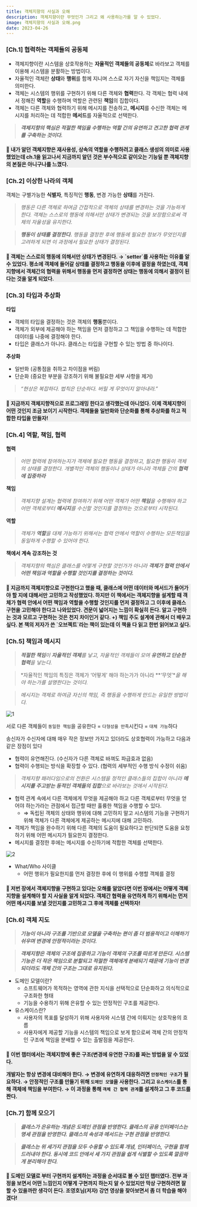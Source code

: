 ```yaml
---
title: 객체지향의 사실과 오해
description: 객체지향이란 무엇인가 그리고 왜 사용하는가를 알 수 있었다.
image: 객체지향의 사실과 오해.png
date: 2023-04-26
---
```


### [Ch.1] 협력하는 객체들의 공동체

- 객체지향이란 시스템을 상호작용하는 **자율적인 객체들의 공동체**로 바라보고 객체를 이용해 시스템을 분활하는 방법이다.
- 자율적인 객체란 **상태**와 **행위**를 함께 지니며 스스로 자기 자신을 책임지는 객체를 의미한다.
- 객체는 시스템의 행위를 구현하기 위해 다른 객체와 **협력**한다. 각 객체는 협력 내에서 정해진 **역할**을 수행하며 역할은 관련된 **책임**의 집합이다.
- 객체는 다른 객체와 협력하기 위해 메시지를 전송하고, **메시지**를 수신한 객체는 메시지를 처리하는 데 적합한 **메서드**를 자율적으로 선택한다.

> ***객체지향의 핵심은 적절한 책임을 수행하는 역할 간의 유연하고 견고한 협력 관계를 구축하는 것이다.***
>

<H4 style="background-color: #EEE">
💭 내가 알던 객체지향은 재사용성, 상속의 역할을 수행하려고 클래스 생성의 의미로 사용했었는데 ch.1을 읽고나서 지금까지 알던 것은 부수적으로 같이오는 기능일 뿐 객체지향의 본질은 아니구나를 느꼈다.
</H4>

### [Ch.2] 이상한 나라의 객체

객체는 구별가능한 **식별자**, 특징적인 **행동**, 변경 가능한 **상태**를 가진다.

> *행동은 다른 객체로 하여금 간접적으로 객체의 상태를 변경하는 것을 가능하게 한다. 객체는 스스로의 행동에 의해서만 상태가 변경되는 것을 보장함으로써 객체의 자율성을 유지한다.*
>

> ***행동이 상태를 결정한다.** 행동을 결정한 후에 행동에 필요한 정보가 무엇인지를 고려하게 되면 이 과정에서 필요한 상태가 결정된다.*
>

<H4 style="background-color: #EEE">
💭 객체는 스스로의 행동에 의해서만 상태가 변경된다. → `setter`를 사용하는 이유를 알 수 있었다.
평소에 객체에 들어갈 상태를 결정하고 행동을 이후에 결정을 하였는데, 객체지향에서 객체간의 협력을 위해서 행동을 먼저 결정하면 상태는 행동에 의해서 결정이 된다는 것을 알게 되었다.
</H4>

### [Ch.3] 타입과 추상화

**타입**

- 객체의 타입을 결정하는 것은 객체의 **행동**뿐이다.
- 객체가 외부에 제공해야 하는 책임을 먼저 결정하고 그 책임을 수행하는 데 적합한 데이터를 나중에 결정해야 한다.
- 타입은 클래스가 아니다. 클래스는 타입을 구현할 수 있는 방법 중 하나이다.

**추상화**

- 일반화 (공통점을 취하고 차이점을 버림)
- 단순화 (중요한 부분을 강조하기 위해 불필요한 세부 사항을 제거)

> *“현상은 복잡하다. 법칙은 단순하다. 버릴 게 무엇이지 알아내라.”*
>

<H4 style="background-color: #EEE">
💭 지금까지 객체지향적으로 프로그래밍 한다고 생각했는데 아니었다. 이제 객체지향이 어떤 것인지 조금 보이기 시작한다.
객체들을 일반화와 단순화를 통해 추상화를 하고 적합한 타입을 만들자!
</H4>

### [Ch.4] 역할, 책임, 협력

**협력**

> *어떤 협력에 참여하는지가 객체에 필요한 행동을 결정하고, 필요한 행동이 객체의 상태를 결정한다.
개별적인 객체의 행동이나 상태가 아니라 객체들 간의 **협력에 집중하라***
>

**책임**

> *객체지향 설계는 협력에 참여하기 위해 어떤 객체가 어떤 **책임**을 수행해야 하고 어떤 객체로부터 **메시지**를 수신할 것인지를 결정하는 것으로부터 시작된다.*
>

**역할**

> *객체가 **역할**을 대체 가능하기 위해서는 협력 안에서 역할이 수행하는 모든책임을 동일하게 수행할 수 있어야 한다.*
>

**책에서 계속 강조하는 것**

> *객체지향의 핵심은 클래스를 어떻게 구현할 것인가가 아니라 **객체가 협력 안에서 어떤 책임과 역할을 수행할 것인지를 결정하는 것이다.***
>

<H4 style="background-color: #EEE">
💭 지금까지 객체지향으로 구현한다고 했을 때, 클래스에 어떤 데이터와 메서드가 들어가야 할 지에 대해서만 고민하고 작성했었다. 하지만 이 책에서는 객체지향을 설계할 때 객체가 협력 안에서 어떤 책임과 역할을 수행할 것인지를 먼저 결정하고 그 이후에 클래스 구현을 고민해야 한다고 나와있었다. 견문이 넓어지는 느낌이 확실히 든다. 알고 구현하는 것과 모르고 구현하는 것은 천지 차이인거 같다.
+) 책임 주도 설계에 관해서 더 배우고 싶다. 본 책의 저자가 쓴 `오브젝트`라는 책이 있는데 이 책을 다 읽고 한번 읽어보고 싶다.
</H4>

### [Ch.5] 책임과 메시지

> ***적절한 책임**이 **자율적인 객체**를 낳고, 자율적인 객체들이 모여 **유연하고 단순한 협력**을 낳는다.*
>

> *자율적인 책임의 특징은 객체가 ‘어떻게’ 해야 하는가가 아니라 **‘무엇’**을 해야 하는가를 설명한다는 것이다.*
>

> *메시지는 객체로 하여금 자신의 책임, 즉 행동을 수행하게 만드는 유일한 방법이다.*
>

![1](https://user-images.githubusercontent.com/72093196/234914669-ce7d458e-5359-4976-a4f8-089c34f52988.png)

서로 다른 객체들이 `동일한 책임`을 공유한다 = `다형성을 만족`시킨다 = `대체 가능`하다

송신자가 수신자에 대해 매우 작은 정보만 가지고 있더라도 상호협력이 가능하고 다음과 같은 장점이 있다

- 협력이 유연해진다. (수신자가 다른 객체로 바껴도 파급효과 없음)
- 협력이 수행되는 방식을 확장할 수 있다. (협력의 세부적인 수행 방식 수정이 쉬움)

> *객체지향 패러다임으로의 전환은 시스템을 정적인 클래스들의 집합이 아니라 **메시지를 주고받는 동적인 객체들의 집합**으로 바라보는 것에서 시작된다.*
>
- 협력 관계 속에서 다른 객체에게 무엇을 제공해야 하고 다른 객체로부터 무엇을 얻어야 하는가라는 관점에서 접근할 때만 훌륭한 책임을 수행할 수 있다.
    - ⇒ 독립된 객체의 상태와 행위에 대해 고민하지 말고 시스템의 기능을 구현하기 위해 객체가 다른 객체에게 제공하는 메시지에 대해 고민하라.
- 객체가 책임을 완수하기 위해 다른 객체의 도움이 필요하다고 판단되면 도움을 요청하기 위해 어떤 메시지가 필요한지 결정한다.
- 메시지를 결정한 후에는 메시지를 수신하기에 적합한 객체를 선택한다.

![2](https://user-images.githubusercontent.com/72093196/234914694-75634764-8078-4490-ba5e-a792c5fbd7e4.png)

- What/Who 사이클
    - 어떤 행위가 필요한지를 먼저 결정한 후에 이 행위를 수행할 객체를 결정

<H4 style="background-color: #EEE">
💭 저번 장에서 객체지향을 구현하고 있다는 오해를 알았다면 이번 장에서는 어떻게 객체지향을 설계해야 할 지 사실을 알게 되었다.
객체간 협력을 유연하게 하기 위해서는 먼저 어떤 메시지를 보낼 것인지를 고민하고 그 후에 객체를 선택하자!
</H4>

### [Ch.6] 객체 지도

> ***기능이 아니라 구조를 기반으로 모델을 구축하는 편이 좀 더 범용적이고 이해하기 쉬우며 변경에 안정적이라는 것이다.***
>

> ***객체지향은 객체의 구조에 집중하고 기능이 객체의 구조를 따르게 만든다. 시스템 기능은 더 작은 책임으로 분할되고 적절한 객체에게 분배되기 때문에 기능이 변경되더라도 객체 간의 구조는 그대로 유지된다.***
>
- 도메인 모델이란?
    - 소프트웨어가 목적하는 영역에 관한 지식을 선택적으로 단순화하고 의식적으로 구조화한 형태
    - 기능을 수용하기 위해 은유할 수 있는 안정적인 구조를 제공한다.
- 유스케이스란?
    - 사용자의 목표를 달성하기 위해 사용자와 시스템 간에 이뤄지는 상호작용의 흐름
    - 사용자에게 제공할 기능을 시스템의 책임으로 보게 함으로써 객체 간의 안정적인 구조에 책임을 분배할 수 있는 출발점을 제공한다.


<H4 style="background-color: #EEE">
💭 이번 챕터에서는 객체지향에 좋은 구조(변경에 유연한 구조)를 짜는 방법을 알 수 있었다.

개발자는 항상 변경에 대비해야 한다. → 변경에 유연하게 대응하려면 `안정적인 구조`가 필요하다. → 안정적인 구조를 만들기 위해 `도메인 모델`을 사용한다. 그리고 `유스케이스`를 통해 객체에 책임을 부여한다. → 이 과정을 통해 `객체 간 협력 관계`를 설계하고 그 후 코드를 짠다.
</H4>

### [Ch.7] 함께 모으기

> ***클래스가 은유하는 개념은 도메인 관점을 반영한다. 클래스의 공용 인터페이스는 명세 관점을 반영한다. 클래스의 속성과 메서드는 구현 관점을 반영한다.***
>

> ***클래스는 위 세가지 관점을 모두 수용할 수 있도록 개념, 인터페이스, 구현을 함께 드러내야 한다. 동시에 코드 안에서 세 가지 관점을 쉽게 식별할 수 있도록 깔끔하게 분리해야 한다.***
>


<H4 style="background-color: #EEE">
💭 도메인 모델로 부터 구현까지 설계하는 과정을 순서대로 볼 수 있던 챕터였다. 전부 과정을 보면서 어떤 느낌인지 어떻게 구현까지 하는지 알 수 있었지만 막상 구현하려면 잘 할 수 있을까란 생각이 든다. 조영호님(저자) 강연 영상을 찾아보면서 좀 더 학습을 해야겠다! 
</H4>